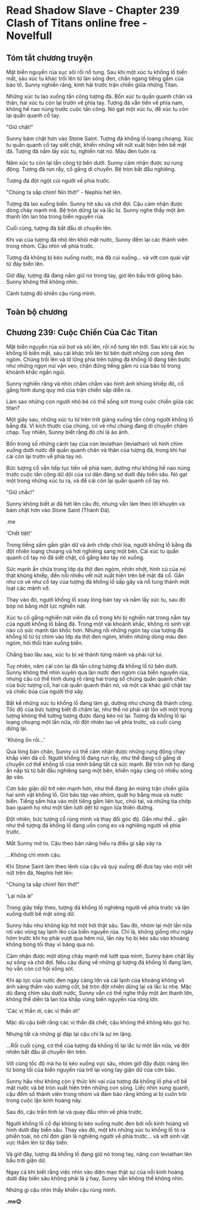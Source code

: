 # Read Shadow Slave - Chapter 239 Clash of Titans online free - Novelfull

## Tóm tắt chương truyện

Mặt biển nguyền rủa sục sôi rồi nổ tung. Sau khi một xúc tu khổng lồ biến mất, sáu xúc tu khác trồi lên từ làn sóng đen, chắn ngang tiếng gầm của bão tố. Sunny nghiến răng, kinh hãi trước trận chiến giữa những Titan.

Những xúc tu lao xuống tấn công tượng đá. Bốn xúc tu quấn quanh chân và thân, hai xúc tu còn lại trườn về phía tay. Tượng đá vẫn tiến về phía nam, không hề nao núng trước cuộc tấn công. Nó gạt một xúc tu, để xúc tu còn lại quấn quanh cổ tay.

"Giữ chặt!"

Sunny bám chặt hơn vào Stone Saint. Tượng đá khổng lồ loạng choạng. Xúc tu quấn quanh cổ tay siết chặt, khiến những vết nứt xuất hiện trên bề mặt đá. Tượng đá nắm lấy xúc tu, nghiền nát nó. Máu đen tuôn ra.

Năm xúc tu còn lại tấn công từ bên dưới. Sunny cảm nhận được sự rung động. Tượng đá run rẩy, cố gắng di chuyển. Bệ tròn bắt đầu nghiêng.

Tượng đá đột ngột cúi người về phía trước.

"Chúng ta sắp chìm! Nín thở!" - Nephis hét lên.

Tượng đá lao xuống biển. Sunny hít sâu và chờ đợi. Cậu cảm nhận được dòng chảy mạnh mẽ. Bệ tròn dừng lại và lắc lư. Sunny nghe thấy một âm thanh lớn lan tỏa trong biển nguyền rủa.

Cuối cùng, tượng đá bắt đầu di chuyển lên.

Khi vai của tượng đá nhô lên khỏi mặt nước, Sunny đếm lại các thành viên trong nhóm. Cậu nhìn về phía trước.

Tượng đá không bị kéo xuống nước, mà đã cúi xuống... và vớt con quái vật từ đáy biển lên.

Giờ đây, tượng đá đang nắm giữ nó trong tay, giơ lên bầu trời giông bão. Sunny không thể không nhìn.

Cảnh tượng đó khiến cậu rùng mình.

## Toàn bộ chương

## Chương 239: Cuộc Chiến Của Các Titan

Mặt biển nguyền rủa sủi bọt và sôi lên, rồi nổ tung lên trời. Sau khi cái xúc tu khổng lồ biến mất, sáu cái khác trồi lên từ bên dưới những con sóng đen ngòm. Chúng trồi lên và lờ lững phía trên tượng đá khổng lồ đang tiến bước như những ngọn núi vặn vẹo, chặn đứng tiếng gầm rú của bão tố trong khoảnh khắc ngắn ngủi.

Sunny nghiến răng và nhìn chằm chằm vào hình ảnh khủng khiếp đó, cố gắng hình dung quy mô của trận chiến sắp diễn ra.

Làm sao những con người nhỏ bé có thể sống sót trong cuộc chiến giữa các titan?

Một giây sau, những xúc tu từ trên trời giáng xuống tấn công người khổng lồ bằng đá. Vì kích thước của chúng, có vẻ như chúng đang di chuyển chậm chạp. Tuy nhiên, Sunny biết rằng đó chỉ là ảo ảnh.

Bốn trong số những cánh tay của con leviathan (leviathan) vô hình chìm xuống dưới nước để quấn quanh chân và thân của tượng đá, trong khi hai cái còn lại trườn về phía tay nó.

Bức tượng cổ vẫn tiếp tục tiến về phía nam, dường như không hề nao núng trước cuộc tấn công dữ dội của cư dân đáng sợ dưới đáy biển sâu. Nó gạt một trong những xúc tu ra, và để cái còn lại quấn quanh cổ tay nó.

"Giữ chắc!"

Sunny không biết ai đã hét lên câu đó, nhưng vẫn làm theo lời khuyên và bám chặt hơn vào Stone Saint (Thánh Đá).

.me

'Chết tiệt!'

Trong tiếng sấm gầm giận dữ và ánh chớp chói lòa, người khổng lồ bằng đá đột nhiên loạng choạng và hơi nghiêng sang một bên. Cái xúc tu quấn quanh cổ tay nó đã siết chặt, cố gắng kéo tay nó xuống.

Sức mạnh ẩn chứa trong lớp da thịt đen ngòm, nhờn nhớt, hình củ của nó thật khủng khiếp, đến nỗi nhiều vết nứt xuất hiện trên bề mặt đá cổ. Gần như có vẻ như cổ tay của tượng đá khổng lồ sắp gãy và nổ tung thành một loạt các mảnh vỡ.

Thay vào đó, người khổng lồ xoay lòng bàn tay và nắm lấy xúc tu, sau đó bóp nó bằng một lực nghiền nát.

Xúc tu cố gắng nghiền nát viên đá cổ trong khi bị nghiền nát trong nắm tay của người khổng lồ bằng đá. Trong một vài khoảnh khắc, không rõ sinh vật nào có sức mạnh tàn khốc hơn. Nhưng rồi những ngón tay của tượng đá khổng lồ từ từ chìm vào lớp da thịt đen ngòm, khiến những dòng máu đen ngòm, hôi thối tràn xuống biển.

Chẳng bao lâu sau, xúc tu bị xé thành từng mảnh và phải rút lui.

Tuy nhiên, năm cái còn lại đã tấn công tượng đá khổng lồ từ bên dưới. Sunny không thể nhìn xuyên qua làn nước đen ngòm của biển nguyền rủa, nhưng cậu có thể hình dung rõ ràng hai trong số chúng quấn quanh chân của bức tượng cổ, hai cái quấn quanh thân nó, và một cái khác giữ chặt tay và chiếc búa của người thợ xây.

Bất kể những xúc tu khổng lồ đang làm gì, dường như chúng đã thành công. Tốc độ của bức tượng biết đi chậm lại, như thể nó phải vật lộn với một trọng lượng không thể tưởng tượng được đang kéo nó lại. Tượng đá khổng lồ lại loạng choạng một lần nữa, rồi đột nhiên lao về phía trước, và cuối cùng dừng lại.

'Không ổn rồi...'

Qua lòng bàn chân, Sunny có thể cảm nhận được những rung động chạy khắp viên đá cổ. Người khổng lồ đang run rẩy, như thể đang cố gắng di chuyển cơ thể khổng lồ của mình bằng tất cả sức mạnh. Bệ tròn nơi họ đang ẩn nấp từ từ bắt đầu nghiêng sang một bên, khiến ngày càng có nhiều sóng ập vào.

Cơn bão giận dữ trở nên mạnh hơn, như thể đang ăn mừng trận chiến giữa hai sinh vật khổng lồ. Gió bão táp vào nhóm, quất họ bằng mưa và nước biển. Tiếng sấm hòa vào một tiếng gầm liên tục, chói tai, và những tia chớp bao quanh họ như một tấm lưới dệt từ ngọn lửa thiên đường.

Đột nhiên, bức tượng cổ rùng mình và thay đổi góc độ. Gần như thể... gần như thể tượng đá khổng lồ đang uốn cong eo và nghiêng người về phía trước.

Mắt Sunny mở to. Cậu theo bản năng hiểu ra điều gì sắp xảy ra.

...Không chỉ mình cậu.

Khi Stone Saint làm theo lệnh của cậu và quỳ xuống để đưa tay vào một vết nứt trên đá, Nephis hét lên:

"Chúng ta sắp chìm! Nín thở!"

'Lại nữa à!'

Trong giây tiếp theo, tượng đá khổng lồ nghiêng người về phía trước và lặn xuống dưới bề mặt sóng dữ.

Sunny hầu như không kịp hít một hơi thật sâu. Sau đó, nhóm lại một lần nữa rơi vào vòng tay lạnh lẽo của biển nguyền rủa. Chỉ là, không giống như ngày hôm trước khi họ phải vượt qua hẻm núi, lần này họ bị kéo sâu vào khoảng không bóng tối thay vì băng qua nó.

Cảm nhận được một dòng chảy mạnh mẽ lướt qua mình, Sunny bám chặt lấy sự sống và chờ đợi. Nếu cậu đúng về những gì tượng đá khổng lồ đang làm, họ vẫn còn cơ hội sống sót.

Khi áp lực của nước đen ngày càng lớn và cái lạnh của khoảng không vô ánh sáng thấm vào xương cốt, bệ tròn đột nhiên dừng lại và lắc lư nhẹ. Mặc dù đang chìm sâu dưới nước, Sunny vẫn có thể nghe thấy một âm thanh lớn, không thể diễn tả lan tỏa khắp vùng biển nguyền rủa rộng lớn.

'Các vị thần ơi, các vị thần ơi!'

Mặc dù cậu biết rằng các vị thần đã chết, cậu không thể không kêu gọi họ.

Nhưng tất cả những gì đáp lại cậu chỉ là sự im lặng.

...Rồi cuối cùng, cơ thể của tượng đá khổng lồ lại lắc lư một lần nữa, và đột nhiên bắt đầu di chuyển lên trên.

Với cùng tốc độ mà họ bị kéo xuống vực sâu, nhóm giờ đây được nâng lên từ bóng tối của biển nguyền rủa trở lại vòng tay giận dữ của cơn bão.

Sunny hầu như không còn ý thức khi vai của tượng đá khổng lồ phá vỡ bề mặt nước và bệ tròn xuất hiện trên những con sóng. Liếc nhìn xung quanh, cậu đếm số thành viên trong nhóm và đảm bảo rằng không ai bị cuốn trôi trong cuộc lặn kinh hoàng này.

Sau đó, cậu trấn tĩnh lại và quay đầu nhìn về phía trước.

Người khổng lồ cổ đại không bị kéo xuống nước đen bởi nỗi kinh hoàng vô hình dưới đáy biển sâu. Thay vào đó, một khi những xúc tu khổng lồ tỏ ra phiền toái, nó chỉ đơn giản là nghiêng người về phía trước... và vớt sinh vật vực thẳm lên từ đáy biển.

Và giờ đây, tượng đá khổng lồ đang giữ nó trong tay, nâng con leviathan lên bầu trời giận dữ.

Ngay cả khi biết rằng việc nhìn vào diện mạo thật sự của nỗi kinh hoàng dưới đáy biển sâu không phải là ý hay, Sunny vẫn không thể không nhìn.

Những gì cậu nhìn thấy khiến cậu rùng mình.

**.me😉**